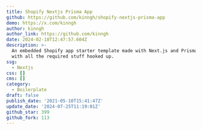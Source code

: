 ```yaml
---
title: Shopify Nextjs Prisma App
github: https://github.com/kinngh/shopify-nextjs-prisma-app
demo: https://x.com/kinngh
author: kinngh
author_link: https://github.com/kinngh
date: 2024-02-18T12:47:57.604Z
description: >-
  An embedded Shopify app starter template made with Next.js and Prisma ORM,
  with all the required stuff hooked up.
ssg:
  - Nextjs
css: []
cms: []
category:
  - Boilerplate
draft: false
publish_date: '2021-05-10T15:41:47Z'
update_date: '2024-07-25T11:19:01Z'
github_star: 399
github_fork: 113
---
```

